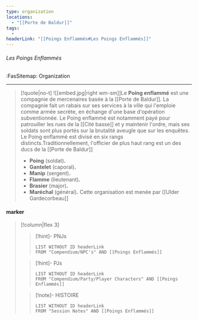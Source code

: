 ```yaml
---
type: organization
locations:
  - "[[Porte de Baldur]]"
tags:
  - 
headerLink: "[[Poings Enflammés#Les Poings Enflammés]]"
---
```


###### Les Poings Enflammés
<span class="sub2">:FasSitemap: Organization</span>
___

> [!quote|no-t]
>![[embed.jpg|right wm-sm]]Le **Poing enflammé** est une compagnie de mercenaires basée à la [[Porte de Baldur]]. La compagnie fait un rabais sur ses services à la ville qui l'emploie comme armée secrète, en échange d'une base d'opération subventionnée.
>Le Poing enflammé est notamment payé pour patrouiller les rues de la [[Cité basse]] et y maintenir l'ordre, mais ses soldats sont plus portés sur la brutalité aveugle que sur les enquêtes.
>Le Poing enflammé est divisé en six rangs distincts.Traditionnellement, l'officier de plus haut rang est un des ducs de la [[Porte de Baldur]]
>- **Poing** (soldat)**.**
>- **Gantelet** (caporal)**.**
>- **Manip** (sergent)**.**
>- **Flamme** (lieutenant)**.**
>- **Brasier** (major)**.**
>- **Maréchal** (général)**.**
>Cette organisation est menée par [[Ulder Gardecorbeau]]

#### marker
> [!column|flex 3]
>>[!hint]- PNJs
>>```dataview
>>LIST WITHOUT ID headerLink
>>FROM "Compendium/NPC's" AND [[Poings Enflammés]]
>
>>[!hint]- PJs
>>```dataview
>>LIST WITHOUT ID headerLink
>>FROM "Compendium/Party/Player Characters" AND [[Poings Enflammés]]
>
>>[!note]- HISTOIRE
>>```dataview
>>LIST WITHOUT ID headerLink
>>FROM "Session Notes" AND [[Poings Enflammés]]
